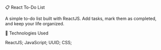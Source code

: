 📋 React To-Do List

A simple to-do list built with ReactJS. Add tasks, mark them as completed, and keep your life organized.

🚀 Technologies Used

ReactJS;
JavaScript;
UUID;
CSS;
